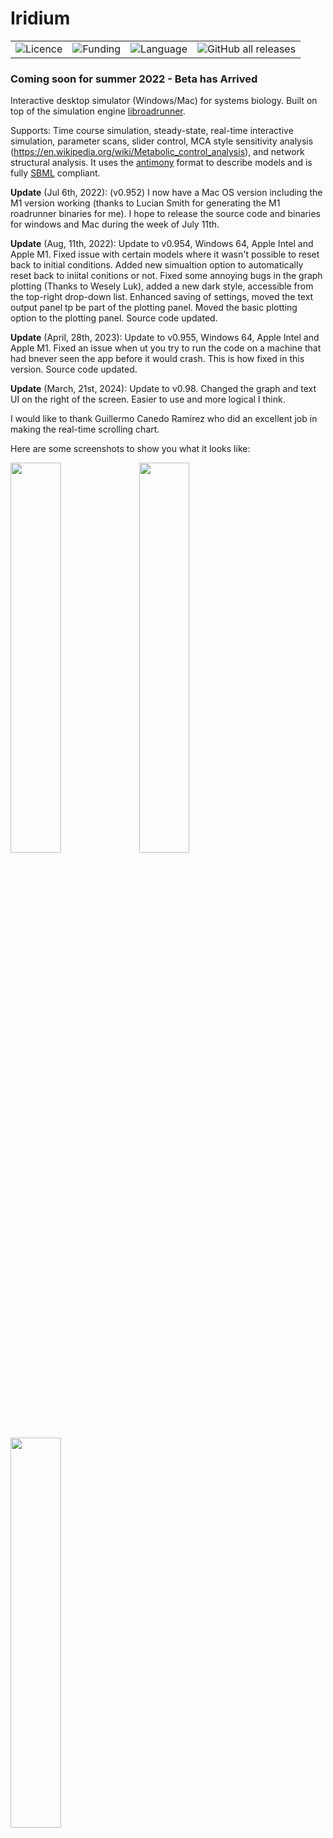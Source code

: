 # Iridium

 <table style="width:100%">
  <tr>
    <td><img alt="Licence", src="https://img.shields.io/badge/License-Apache%202.0-yellowgreen"></td>
    <td><img alt="Funding", src="https://img.shields.io/badge/Funding-NIH%20(GM123032)-blue"></td>
   <td><img alt="Language", src="https://img.shields.io/badge/Delphi-11-blue.svg"></td>
   <td><img alt="GitHub all releases" src="https://img.shields.io/github/downloads/sys-bio/IridiumSimulator/total?color=red&style=plastic"> </td>
   </tr>
</table> 

   
### Coming soon for summer 2022 - Beta has Arrived
 
 
Interactive desktop simulator (Windows/Mac) for systems biology. Built on top of the simulation engine [libroadrunner](https://github.com/sys-bio/roadrunner).

Supports: Time course simulation, steady-state, real-time interactive simulation, parameter scans, slider control, MCA style sensitivity analysis (https://en.wikipedia.org/wiki/Metabolic_control_analysis), and network structural analysis. It uses the [antimony](https://github.com/sys-bio/antimony) format to describe models and is fully [SBML](https://github.com/sbmlteam/libsbml) compliant.

**Update** (Jul 6th, 2022): (v0.952) I now have a Mac OS version including the M1 version working (thanks to Lucian Smith for generating the M1 roadrunner binaries for me). I hope to release the source code and binaries for windows and Mac during the week of July 11th.

**Update** (Aug, 11th, 2022): Update to v0.954, Windows 64, Apple Intel and Apple M1. Fixed issue with certain models where it wasn't possible to reset back to initial conditions. Added new simualtion option to automatically reset back to iniital conitions or not. Fixed some annoying bugs in the graph plotting (Thanks to Wesely Luk), added a new dark style, accessible from the top-right drop-down list. Enhanced saving of settings, moved the text output panel tp be part of the plotting panel. Moved the basic plotting option to the plotting panel. Source code updated. 

**Update** (April, 28th, 2023): Update to v0.955, Windows 64, Apple Intel and Apple M1. Fixed an issue when ut you try to run the code on a machine that had bnever seen the app before it would crash. This is how fixed in this version. Source code updated. 

**Update** (March, 21st, 2024): Update to v0.98. Changed the graph and text UI on the right of the screen. Easier to use and more logical I think.

I would like to thank Guillermo Canedo Ramirez who did an excellent job in making the real-time scrolling chart.

Here are some screenshots to show you what it looks like:

<img src="/images/iridium1.png" width="40%"></img> <img src="/images/iridium3.png" width="40%"></img> <img src="/images/iridium2.png" width="40%"></img> 
